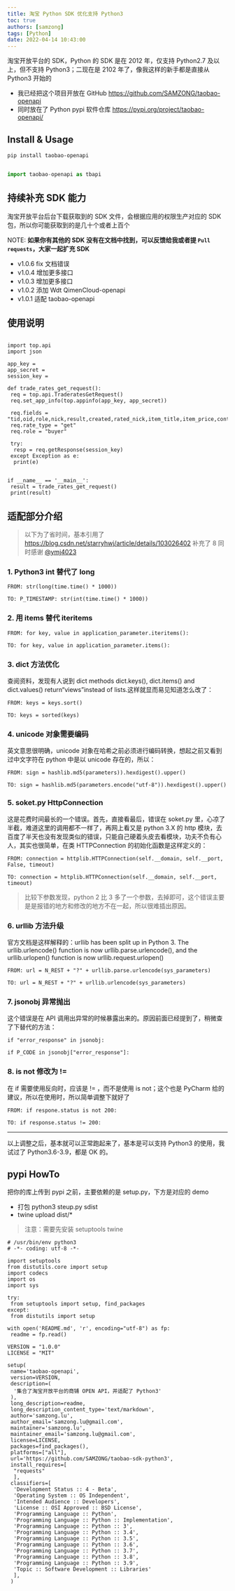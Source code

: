 ```yaml
---
title: 淘宝 Python SDK 优化支持 Python3
toc: true
authors: [samzong]
tags: [Python]
date: 2022-04-14 10:43:00
---
```

淘宝开放平台的 SDK，Python 的 SDK 是在 2012 年，仅支持 Python2.7 及以上，但不支持 Python3；二现在是 2102 年了，像我这样的新手都是直接从 Python3 开始的

- 我已经把这个项目开放在 GitHub <https://github.com/SAMZONG/taobao-openapi>
- 同时放在了 Python pypi 软件仓库 <https://pypi.org/project/taobao-openapi/>

## Install & Usage

```bash
pip install taobao-openapi
```

```python

import taobao-openapi as tbapi

```

## 持续补充 SDK 能力

淘宝开放平台后台下载获取到的 SDK 文件，会根据应用的权限生产对应的 SDK 包，所以你可能获取到的是几十个或者上百个

NOTE: **如果你有其他的 SDK 没有在文档中找到，可以反馈给我或者提 `Pull requests`，大家一起扩充 SDK**

- v1.0.6 fix 文档错误
- v1.0.4 增加更多接口
- v1.0.3 增加更多接口
- v1.0.2 添加 Wdt QimenCloud-openapi
- v1.0.1 适配 taobao-openapi

## 使用说明

```python3

import top.api
import json

app_key = 
app_secret = 
session_key = 

def trade_rates_get_request():
 req = top.api.TraderatesGetRequest()
 req.set_app_info(top.appinfo(app_key, app_secret))
 
 req.fields = "tid,oid,role,nick,result,created,rated_nick,item_title,item_price,content,reply,num_iid"
 req.rate_type = "get"
 req.role = "buyer"
 
 try:
  resp = req.getResponse(session_key)
 except Exception as e:
  print(e)


if __name__ == '__main__':
 result = trade_rates_get_request()
 print(result)

```

## 适配部分介绍

> 以下为了省时间，基本引用了 <https://blog.csdn.net/starryhwj/article/details/103026402> 补充了 8
> 同时感谢 [@ymj4023](https://github.com/ymj4023)

### 1. Python3 int 替代了 long

```python3
FROM: str(long(time.time() * 1000))

TO: P_TIMESTAMP: str(int(time.time() * 1000))
```

### 2. 用 items 替代 iteritems

```python3
FROM: for key, value in application_parameter.iteritems():

TO: for key, value in application_parameter.items():
```

### 3. dict 方法优化

查阅资料，发现有人说到 dict methods dict.keys(), dict.items() and dict.values() return“views”instead of lists.这样就显而易见知道怎么改了：

```python3
FROM: keys = keys.sort()

TO: keys = sorted(keys)
```

### 4. unicode 对象需要编码

英文意思很明确，unicode 对象在哈希之前必须进行编码转换，想起之前又看到过中文字符在 python 中是以 unicode 存在的，所以：

```python3
FROM: sign = hashlib.md5(parameters)).hexdigest().upper()

TO: sign = hashlib.md5(parameters.encode("utf-8")).hexdigest().upper()
```

### 5. soket.py HttpConnection

这是花费时间最长的一个错误。首先，直接看最后，错误在 soket.py 里，心凉了半截，难道这里的调用都不一样了，再网上看又是 python 3.X 的 http 模块，去百度了半天也没有发现类似的错误，只能自己硬着头皮去看模块，功夫不负有心人，其实也很简单，在类 HTTPConnection 的初始化函数是这样定义的：

```python3
FROM: connection = httplib.HTTPConnection(self.__domain, self.__port, False, timeout)

TO: connection = httplib.HTTPConnection(self.__domain, self.__port, timeout)
```

> 比较下参数发现，python 2 比 3 多了一个参数，去掉即可，这个错误主要是是报错的地方和修改的地方不在一起，所以很难插出原因。

### 6. urllib 方法升级

官方文档是这样解释的：urllib has been split up in Python 3. The urllib.urlencode() function is now urllib.parse.urlencode(), and the urllib.urlopen() function is now urllib.request.urlopen()

```python3
FROM: url = N_REST + "?" + urllib.parse.urlencode(sys_parameters)

TO: url = N_REST + "?" + urllib.urlencode(sys_parameters)
```

### 7. jsonobj 异常抛出

这个错误是在 API 调用出异常的时候暴露出来的。原因前面已经提到了，稍微查了下替代的方法：

```python3
if "error_response" in jsonobj:

if P_CODE in jsonobj["error_response"]:
```

### 8. is not 修改为 !=

在 if 需要使用反向时，应该是 != ，而不是使用  is not；这个也是 PyCharm 给的建议，所以在使用时，所以简单调整下就好了

```python3
FROM: if respone.status is not 200:

TO: if response.status != 200:
```

---

以上调整之后，基本就可以正常跑起来了，基本是可以支持 Python3 的使用，我试过了 Python3.6-3.9，都是 OK 的。

## pypi HowTo

把你的库上传到 pypi 之前，主要依赖的是 setup.py，下方是对应的 demo

- 打包 python3 steup.py sdist
- twine upload dist/*

> 注意：需要先安装 setuptools twine

```python3
# /usr/bin/env python3
# -*- coding: utf-8 -*-

import setuptools
from distutils.core import setup
import codecs
import os
import sys

try:
 from setuptools import setup, find_packages
except:
 from distutils import setup

with open('README.md', 'r', encoding="utf-8") as fp:
 readme = fp.read()

VERSION = "1.0.0"
LICENSE = "MIT"

setup(
 name='taobao-openapi',
 version=VERSION,
 description=(
  '集合了淘宝开放平台的商铺 OPEN API，并适配了 Python3'
 ),
 long_description=readme,
 long_description_content_type='text/markdown',
 author='samzong.lu',
 author_email='samzong.lu@gmail.com',
 maintainer='samzong.lu',
 maintainer_email='samzong.lu@gmail.com',
 license=LICENSE,
 packages=find_packages(),
 platforms=["all"],
 url='https://github.com/SAMZONG/taobao-sdk-python3',
 install_requires=[
  "requests"
  ],
 classifiers=[
  'Development Status :: 4 - Beta',
  'Operating System :: OS Independent',
  'Intended Audience :: Developers',
  'License :: OSI Approved :: BSD License',
  'Programming Language :: Python',
  'Programming Language :: Python :: Implementation',
  'Programming Language :: Python :: 3',
  'Programming Language :: Python :: 3.4',
  'Programming Language :: Python :: 3.5',
  'Programming Language :: Python :: 3.6',
  'Programming Language :: Python :: 3.7',
  'Programming Language :: Python :: 3.8',
  'Programming Language :: Python :: 3.9',
  'Topic :: Software Development :: Libraries'
  ],
 )
```
